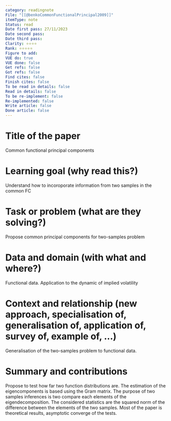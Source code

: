 ```yaml
---
category: readingnote
File: "[[@benkoCommonFunctionalPrincipal2009]]"
itemType: note
Status: read
Date first pass: 27/11/2023
Date second pass: 
Date third pass: 
Clarity: ⭐️⭐️⭐️⭐️
Rank: ⭐️⭐️⭐️⭐️⭐️
Figure to add: 
VUE do: true
VUE done: false
Get refs: false
Got refs: false
Find cites: false
Finish cites: false
To be read in details: false
Read in details: false
To be re-implement: false
Re-implemented: false
Write article: false
Done article: false
---
```

# Title of the paper

Common functional principal components

# Learning goal (why read this?)

Understand how to incoroporate information from two samples in the common FC

# Task or problem (what are they solving?)

Propose common principal components for two-samples problem

# Data and domain (with what and where?)

Functional data. 
Application to the dynamic of implied volatility

# Context and relationship (new approach, specialisation of, generalisation of, application of, survey of, example of, ...)

Generalisation of the two-samples problem to functional data.

# Summary and contributions

Propose to test how far two function distributions are.
The estimation of the eigencomponents is based using the Gram matrix.
The purpose of two samples inferences is two compare each elements of the eigendecomposition. The considered statistics are the squared norm of the difference between the elements of the two samples.
Most of the paper is theoretical results, asymptotic converge of the tests.